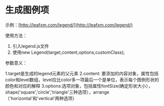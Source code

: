 # 生成图例项

示例：[http://leafxm.com/legend/](http://leafxm.com/legend/)

使用方法：

1. 引入legend.js文件
2. 使用new Legend(target,content,options,customClass);


参数意义：

1.target是生成的legend元素的父元素
2.content: 要添加的内容对象，属性包括color和level数组，level应比color多一项最后一个是单位，表示每个图例形状的颜色和对应的解释
3.options:选项对象，包括属性fontSize(确定形状大小），shape('square','circle','triangle'三种选项），arrange（'horizontal'和'vertical'两种选项）
